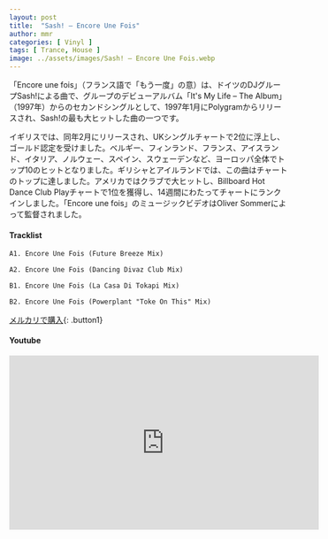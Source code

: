 ```yaml
---
layout: post
title:  "Sash! – Encore Une Fois"
author: mmr
categories: [ Vinyl ]
tags: [ Trance, House ]
image: ../assets/images/Sash! – Encore Une Fois.webp
---
```


「Encore une fois」（フランス語で「もう一度」の意）は、ドイツのDJグループSash!による曲で、グループのデビューアルバム「It's My Life – The Album」（1997年）からのセカンドシングルとして、1997年1月にPolygramからリリースされ、Sash!の最も大ヒットした曲の一つです。

イギリスでは、同年2月にリリースされ、UKシングルチャートで2位に浮上し、ゴールド認定を受けました。ベルギー、フィンランド、フランス、アイスランド、イタリア、ノルウェー、スペイン、スウェーデンなど、ヨーロッパ全体でトップ10のヒットとなりました。ギリシャとアイルランドでは、この曲はチャートのトップに達しました。アメリカではクラブで大ヒットし、Billboard Hot Dance Club Playチャートで1位を獲得し、14週間にわたってチャートにランクインしました。「Encore une fois」のミュージックビデオはOliver Sommerによって監督されました。


#### Tracklist
```md
A1. Encore Une Fois (Future Breeze Mix)

A2. Encore Une Fois (Dancing Divaz Club Mix)

B1. Encore Une Fois (La Casa Di Tokapi Mix)

B2. Encore Une Fois (Powerplant "Toke On This" Mix)
```

[メルカリで購入](https://jp.mercari.com/item/m89838653459?afid=6142608987){: .button1}

#### Youtube
<iframe width="560" height="315" src="https://www.youtube.com/embed/qz2bOXLEvuE?si=aYF_2aAYLItR_UxC" title="YouTube video player" frameborder="0" allow="accelerometer; autoplay; clipboard-write; encrypted-media; gyroscope; picture-in-picture; web-share" referrerpolicy="strict-origin-when-cross-origin" allowfullscreen></iframe>
